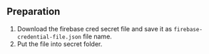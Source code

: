 ## Preparation
1. Download the firebase cred secret file and save it as `firebase-credential-file.json` file name. 
2. Put the file into secret folder.